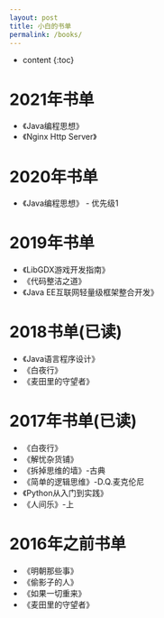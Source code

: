 ```yaml
---
layout: post
title: 小白的书单
permalink: /books/
---
```


* content
{:toc}

# 2021年书单

* 《Java编程思想》
* 《Nginx Http Server》 

# 2020年书单

* 《Java编程思想》 - 优先级1

# 2019年书单

* 《LibGDX游戏开发指南》
* 《代码整洁之道》
* 《Java EE互联网轻量级框架整合开发》

# 2018书单(已读)

* 《Java语言程序设计》
* 《白夜行》
* 《麦田里的守望者》

# 2017年书单(已读)

* 《白夜行》
* 《解忧杂货铺》
* 《拆掉思维的墙》-古典
* 《简单的逻辑思维》-D.Q.麦克伦尼
* 《Python从入门到实践》
* 《人间乐》-上

# 2016年之前书单

* 《明朝那些事》
* 《偷影子的人》
* 《如果一切重来》
* 《麦田里的守望者》
